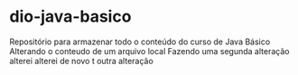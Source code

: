 # dio-java-basico
Repositório para armazenar todo o conteúdo do curso de Java Básico
Alterando o conteudo de um arquivo local
Fazendo uma segunda alteração
alterei
alterei de novo t
outra alteração